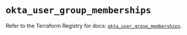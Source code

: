 # `okta_user_group_memberships`

Refer to the Terraform Registry for docs: [`okta_user_group_memberships`](https://registry.terraform.io/providers/okta/okta/4.14.0/docs/resources/user_group_memberships).
